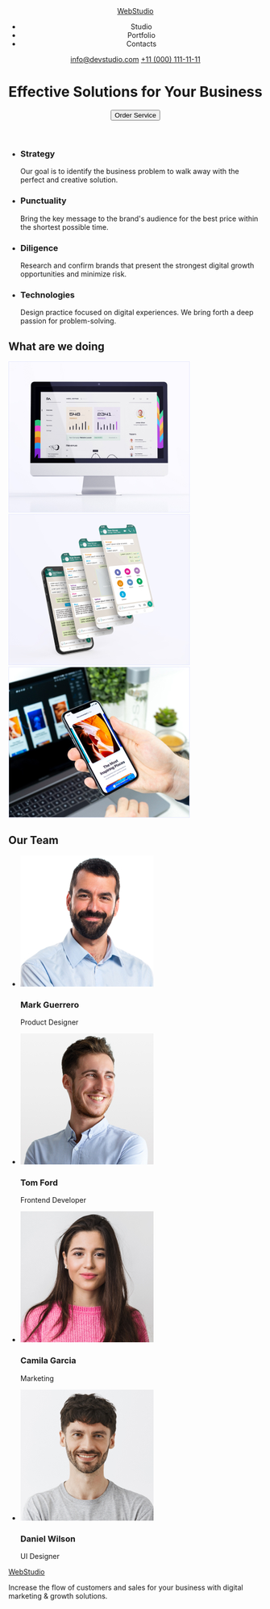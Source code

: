 <!DOCTYPE html>

<html lang="en">
  <head>
    <meta charset="UTF-8" />
    <meta http-equiv="X-UA-Compatible" content="IE=edge" />
    <meta name="viewport" content="width=device-width, initial-scale=1.0" />
    <title>Document</title>
  </head>
  <body>
    <header>
      <a href="WebStudio">WebStudio</a>
      <nav>
        <ul>
          <li><a href="Studio"></a>Studio</li>
          <li><a href="Portfolio"></a>Portfolio</li>
          <li><a href="Contacts"></a>Contacts</li>
        </ul>
      </nav>
      <a href="mailto:info@devstudio.com">info@devstudio.com</a>
      <a href="tel:+11(000)111-11-11">+11 (000) 111-11-11</a>
      <h1>Effective Solutions for Your Business</h1>
      <button type="button">Order Service</button>
    </header>
    <main>
      <div>
        <ul>
          <li>
            <h3>Strategy</h3>
            <p>
              Our goal is to identify the business problem to walk away with the
              perfect and creative solution.
            </p>
          </li>
          <li>
            <h3>Punctuality</h3>
            <p>
              Bring the key message to the brand's audience for the best price
              within the shortest possible time.
            </p>
          </li>
          <li>
            <h3>Diligence</h3>
            <p>
              Research and confirm brands that present the strongest digital
              growth opportunities and minimize risk.
            </p>
          </li>
          <li>
            <h3>Technologies</h3>
            <p>
              Design practice focused on digital experiences. We bring forth a
              deep passion for problem-solving.
            </p>
          </li>
        </ul>
      </div>
      <section>
        <h2>What are we doing</h2>
        <img src="./images/img01.jpg" alt="computer" width="360" />
        <img src="./images/img02.jpg" alt="phone" width="360" />
        <img src="./images/img03.jpg" alt="phone and computer" width="360" />
      </section>
      <section>
        <h2>Our Team</h2>
        <ul>
          <li>
            <div>
              <img src="./images/foto1.jpg" alt="Mark Guerrero" width="264" />
              <h3>Mark Guerrero</h3>
              <p>Product Designer</p>
            </div>
          </li>
          <li>
            <div>
              <img src="./images/foto2.jpg" alt="Tom Ford" width="264" />
              <h3>Tom Ford</h3>
              <p>Frontend Developer</p>
            </div>
          </li>
          <li>
            <div>
              <img src="./images/foto3.jpg" alt="Camila Garcia" width="264" />
              <h3>Camila Garcia</h3>
              <p>Marketing</p>
            </div>
          </li>
          <li>
            <div>
              <img src="./images/foto4.jpg" alt="Daniel Wilson" width="264" />
              <h3>Daniel Wilson</h3>
              <p>UI Designer</p>
            </div>
          </li>
        </ul>
      </section>
    </main>
    <footer>
      <a href="WebStudio">WebStudio</a>
      <p>
        Increase the flow of customers and sales for your business with digital
        marketing & growth solutions.
      </p>
    </footer>

  </body>
</html>
